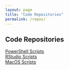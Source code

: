 ```yaml
---
layout: page
title: "Code Repositories"
permalink: /repos/
---
```


## Code Repositories ##

[PowerShell Scripts](https://github.com/dfernandes25/powershell)  
[RStudio Scripts](https://github.com/dfernandes25/r)  
[MacOS Scripts](https://github.com/dfernandes25/macOS)  

<!-- 
This is the base Jekyll theme. You can find out more info about customizing your Jekyll theme, as well as basic Jekyll usage documentation at [jekyllrb.com](https://jekyllrb.com/)

You can find the source code for Minima at GitHub:
[jekyll][jekyll-organization] /
[minima](https://github.com/jekyll/minima)

You can find the source code for Jekyll at GitHub:
[jekyll][jekyll-organization] /
[jekyll](https://github.com/jekyll/jekyll)


[jekyll-organization]: https://github.com/jekyll
-->

